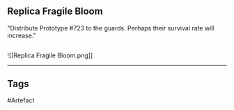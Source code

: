 ## Replica Fragile Bloom
"Distribute Prototype #723 to the guards. Perhaps their survival rate will increase."
## 
![[Replica Fragile Bloom.png]]

---
## Tags
#Artefact